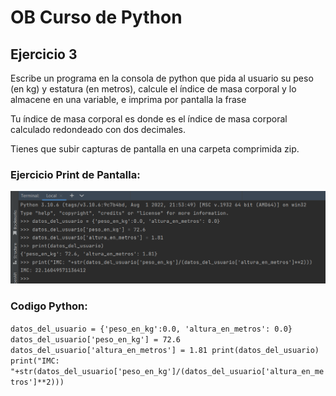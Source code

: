 # OB Curso de Python
## Ejercicio 3

Escribe un programa en la consola de python que pida al usuario su peso (en kg) y estatura (en metros), 
calcule el índice de masa corporal y lo almacene en una variable, e imprima por pantalla la frase 

Tu índice de masa corporal es donde es el índice de masa corporal calculado redondeado con dos decimales. 

Tienes que subir capturas de pantalla en una carpeta comprimida zip.

### Ejercicio Print de Pantalla:

![Print de pantall ejercicio](print_de_pantalla_ejercicio_3.png)


### Codigo Python:

``
datos_del_usuario = {'peso_en_kg':0.0, 'altura_en_metros': 0.0}
datos_del_usuario['peso_en_kg'] = 72.6
datos_del_usuario['altura_en_metros'] = 1.81
print(datos_del_usuario)
print("IMC: "+str(datos_del_usuario['peso_en_kg']/(datos_del_usuario['altura_en_metros']**2)))
``
